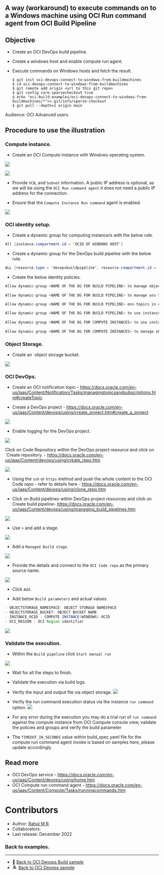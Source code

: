 A way (workaround) to execute commands on to a Windows machine using OCI Run command agent from OCI Build Pipeline
------



Objective
---
- Create an OCI DevOps build pipeline.
- Create a windows host and enable compute run agent.
- Execute commands on Windows hosts and fetch the result.

   ```
   $ git init oci-devops-connect-to-windows-from-buildmachines
   $ cd oci-devops-connect-to-windows-from-buildmachines
   $ git remote add origin <url to this git repo>
   $ git config core.sparsecheckout true
   $ echo "oci-build-examples/oci-devops-connect-to-windows-from-buildmachines/*">>.git/info/sparse-checkout
   $ git pull --depth=1 origin main

   ```

Audience: OCI Advanced users.

Procedure to use the illustration
-------

### Compute instance.

- Create an OCI Compute instance with Windows operating system.

![](images/oci-compute-instance-1.png)

![](images/oci-compute-instance-2.png)

- Provide `VCN`, and `Subnet` information. A public IP address is optional, as we will be using the `OCI Run command agent` it does not need a public IP address for the connection.

- Ensure that the `Compute Instance Run command` agent is enabled.

![](images/oci-compute-agent.png)

### OCI identity setup.

- Create a dynamic group for computing instance/s with the below rule.
```java
All {instance.compartment.id = 'OCID OF WINDOWS HOST'}
```
- Create a dynamic group for the DevOps build pipeline with the below rule.

```java
ALL {resource.type = 'devopsbuildpipeline', resource.compartment.id = 'OCID OF OCI COMPARTMENT'}
```

- Create the below identity policies.
```java
Allow dynamic-group <NAME OF THE DG FOR BUILD PIPELINE> to manage objects in compartment <NAME OF THE COMPARTMENT>
        
Allow dynamic-group <NAME OF THE DG FOR BUILD PIPELINE> to manage ons-topics in compartment <NAME OF THE COMPARTMENT>
        
Allow dynamic-group <NAME OF THE DG FOR BUILD PIPELINE> ons-topics in compartment <NAME OF THE COMPARTMENT>

Allow dynamic-group <NAME OF THE DG FOR BUILD PIPELINE> to use instance-agent-family in compartment <NAME OF THE COMPARTMENT>
        
Allow dynamic-group <NAME OF THE DG FOR COMPUTE INSTANCES> to use instance-agent-family in compartment <NAME OF THE COMPARTMENT>
        
Allow dynamic group <NAME OF THE DG FOR COMPUTE INSTANCES> to manage objects in compartment <NAME OF THE COMPARTMENT>

```

### Object Storage.

- Create an `object storage bucket.

![](images/oci-object-bucket.png)


### OCI DevOps.
- Create an OCI notification topic - https://docs.oracle.com/en-us/iaas/Content/Notification/Tasks/managingtopicsandsubscriptions.htm#createTopic

- Create a DevOps project - https://docs.oracle.com/en-us/iaas/Content/devops/using/create_project.htm#create_a_project

![](images/oci-devops-project.png)

- Enable logging for the DevOps project.

![](images/oci-devops-logs.png)

Click on Code Repository within the DevOps project resource and click on `Create repository. - https://docs.oracle.com/en-us/iaas/Content/devops/using/create_repo.htm

![](images/oci-code-repo.png)

- Using the `ssh` or `https` method and push the whole content to the OCI Code repo - refer to details here - https://docs.oracle.com/en-us/iaas/Content/devops/using/clone_repo.htm

- Click on Build pipelines within DevOps project resources and click on Create build pipeline- https://docs.oracle.com/en-us/iaas/Content/devops/using/managing_build_pipelines.htm

![](images/oci-buildpipeline.png)

- Use `+` and add a stage.

![](images/oci-add-stage.png)

- Add a `Managed Build stage`.

![](images/oci-managed-build-stage.png)

- Provide the details and connect to the `OCI Code repo` as the primary source name.

![](images/oci-devops-add-source.png)

- Click `Add`.

- Add below `Build parameters` and actual values.

```java
- OBJECTSTORAGE_NAMESPACE: OBJECT STORAGE NAMESPACE
- OBJECTSTORAGE_BUCKET: OBJECT BUCKET NAME
- INSTANCE_OCID : COMPUTE INSTANCE(WINDOWS) OCID
- OCI_REGION : OCI Region identifier
```

![](images/oci-build-params.png)


### Validate the execution.

- Within the `Build pipeline` click `Start manual run`

![](images/oci-build-start.png)

- Wait for all the steps to finish.

- Validate the execution via build logs.
- Verify the input and output file via object storage.
  ![](images/oci-bucket-objects.png)
- Verify the run command execution status via the instance `run command` option.
  ![](images/oci-run-commands.png)
- For any error during the execution you may do a trial run of `run command` against the compute instance from OCI Compute console view, validate the policies and groups and verify the build parameter
- The `TIMEOUT_IN_SECONDS` value within build_spec.yaml file for the compute run command agent invoke is  based on samples here, please update accordingly


Read more
---

- OCI DevOps service - https://docs.oracle.com/en-us/iaas/Content/devops/using/home.htm
- OCI Compute run command agent - https://docs.oracle.com/en-us/iaas/Content/Compute/Tasks/runningcommands.htm

Contributors
===========

- Author: [Rahul M R](https://github.com/RahulMR42).
- Collaborators:
- Last release: December 2022

### Back to examples.
----

- 🍿 [Back to OCI Devops Build sample](./../README.md)
- 🏝️ [Back to OCI Devops sample](./../../README.md)

